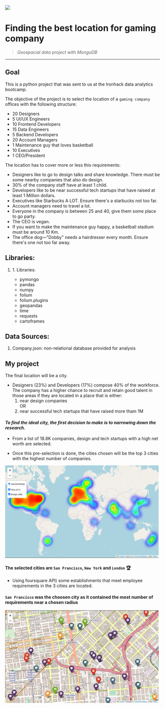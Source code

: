 
<img width=500 src='https://media4.giphy.com/media/myBz2xDdUTMmuACPD6/giphy.gif?cid=ecf05e47atqvb8pzdsik0t2owr5h1r6l1tsyctepywytcf3q&rid=giphy.gif&ct=g'>

# Finding the best location for gaming company 
> _Geospacial data project with MongoDB_
----

## Goal
This is a python project that was sent to us at the Ironhack data analytics bootcamp. 

The objective of the project is to select the location of a `gaming company` offices with the following structure:
* 20 Designers
* 5 UI/UX Engineers
* 10 Frontend Developers
* 15 Data Engineers
* 5 Backend Developers
* 20 Account Managers
* 1 Maintenance guy that loves basketball
* 10 Executives
* 1 CEO/President

The location has to cover more or less this requirements:

* Designers like to go to design talks and share knowledge. There must be some nearby companies that also do design.
* 30% of the company staff have at least 1 child.
* Developers like to be near successful tech startups that have raised at least 1 Million dollars.
* Executives like Starbucks A LOT. Ensure there's a starbucks not too far.
* Account managers need to travel a lot.
* Everyone in the company is between 25 and 40, give them some place to go party.
* The CEO is vegan.
* If you want to make the maintenance guy happy, a basketball stadium must be around 10 Km.
* The office dog—"Dobby" needs a hairdresser every month. Ensure there's one not too far away.

## Libraries:
<ol>
    <li> 1. Libraries: </li>
    <ul> 
        <li>pymongo</li>
        <li>pandas </li>
        <li>numpy </li>
        <li>folium </li>
        <li>folium.plugins </li>
        <li>geopandas </li>
        <li>time</li>
        <li>requests </li>
        <li>cartoframes</li>
    </ul>
</ol> 

## Data Sources: 
<ol>
    <li>Company.json: non-relational database provided for analysis </li>
     
</ol>       
    

## My project 
The final location will be a city. 

- Designers (23%) and Developers (17%) compose 40% of the workforce. The company has a higher chance to recruit and retain good talent in those areas if they are located in a place that is either:
    1. near design companies <br> 
    OR
    2. near successful tech startups that have raised more tham 1M 

#### *To find the ideal city, the first decision to make is to narrowing down the research.*

- From a list of 18.8K companies, design and tech startups with a high net worth are selected. 

- Once this pre-selection is done, the cities chosen will be the top 3 cities with the highest number of companies. 

<img width=500 src='images\heatmap_world.png'>


#### The selected cities are `San Francisco`, `New York` and `London` 🏆

- Using foursquare API) some establishments that meet employee requirements in the 3 cities are located. 



#### `San Francisco` was the choosen city as it contained the most number of requirements near a chosen radius

<img width=500 src='images\sf_map_plotted.png'>

